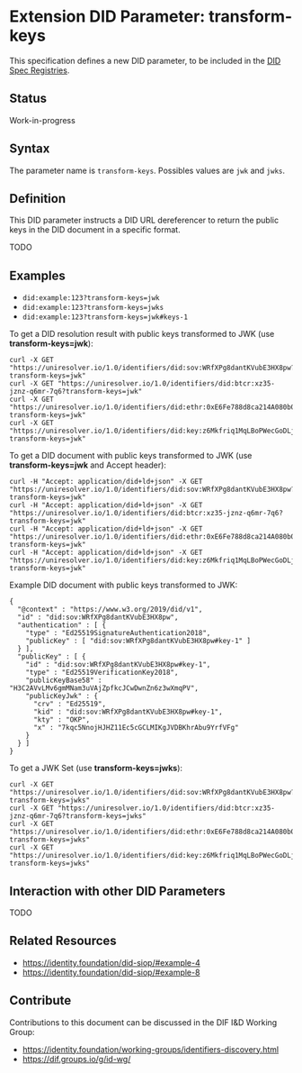 # Extension DID Parameter: transform-keys

This specification defines a new DID parameter, to be included in the [DID Spec Registries](https://w3c.github.io/did-spec-registries/).

## Status

Work-in-progress

## Syntax

The parameter name is `transform-keys`. Possibles values are `jwk` and `jwks`.

## Definition

This DID parameter instructs a DID URL dereferencer to return the public keys in the DID document in
a specific format.

TODO

## Examples

 * `did:example:123?transform-keys=jwk`
 * `did:example:123?transform-keys=jwks`
 * `did:example:123?transform-keys=jwk#keys-1`

To get a DID resolution result with public keys transformed to JWK (use **transform-keys=jwk**):

```
curl -X GET "https://uniresolver.io/1.0/identifiers/did:sov:WRfXPg8dantKVubE3HX8pw?transform-keys=jwk"
curl -X GET "https://uniresolver.io/1.0/identifiers/did:btcr:xz35-jznz-q6mr-7q6?transform-keys=jwk"
curl -X GET "https://uniresolver.io/1.0/identifiers/did:ethr:0xE6Fe788d8ca214A080b0f6aC7F48480b2AEfa9a6?transform-keys=jwk"
curl -X GET "https://uniresolver.io/1.0/identifiers/did:key:z6Mkfriq1MqLBoPWecGoDLjguo1sB9brj6wT3qZ5BxkKpuP6?transform-keys=jwk"
```

To get a DID document with public keys transformed to JWK (use **transform-keys=jwk** and Accept header):

```
curl -H "Accept: application/did+ld+json" -X GET "https://uniresolver.io/1.0/identifiers/did:sov:WRfXPg8dantKVubE3HX8pw?transform-keys=jwk"
curl -H "Accept: application/did+ld+json" -X GET "https://uniresolver.io/1.0/identifiers/did:btcr:xz35-jznz-q6mr-7q6?transform-keys=jwk"
curl -H "Accept: application/did+ld+json" -X GET "https://uniresolver.io/1.0/identifiers/did:ethr:0xE6Fe788d8ca214A080b0f6aC7F48480b2AEfa9a6?transform-keys=jwk"
curl -H "Accept: application/did+ld+json" -X GET "https://uniresolver.io/1.0/identifiers/did:key:z6Mkfriq1MqLBoPWecGoDLjguo1sB9brj6wT3qZ5BxkKpuP6?transform-keys=jwk"
```

Example DID document with public keys transformed to JWK:

```
{
  "@context" : "https://www.w3.org/2019/did/v1",
  "id" : "did:sov:WRfXPg8dantKVubE3HX8pw",
  "authentication" : [ {
    "type" : "Ed25519SignatureAuthentication2018",
    "publicKey" : [ "did:sov:WRfXPg8dantKVubE3HX8pw#key-1" ]
  } ],
  "publicKey" : [ {
    "id" : "did:sov:WRfXPg8dantKVubE3HX8pw#key-1",
    "type" : "Ed25519VerificationKey2018",
    "publicKeyBase58" : "H3C2AVvLMv6gmMNam3uVAjZpfkcJCwDwnZn6z3wXmqPV",
    "publicKeyJwk" : {
      "crv" : "Ed25519",
      "kid" : "did:sov:WRfXPg8dantKVubE3HX8pw#key-1",
      "kty" : "OKP",
      "x" : "7kqc5NnojHJHZ11Ec5cGCLMIKgJVDBKhrAbu9YrfVFg"
    }
  } ]
}
```

To get a JWK Set (use **transform-keys=jwks**):

```
curl -X GET "https://uniresolver.io/1.0/identifiers/did:sov:WRfXPg8dantKVubE3HX8pw?transform-keys=jwks"
curl -X GET "https://uniresolver.io/1.0/identifiers/did:btcr:xz35-jznz-q6mr-7q6?transform-keys=jwks"
curl -X GET "https://uniresolver.io/1.0/identifiers/did:ethr:0xE6Fe788d8ca214A080b0f6aC7F48480b2AEfa9a6?transform-keys=jwks"
curl -X GET "https://uniresolver.io/1.0/identifiers/did:key:z6Mkfriq1MqLBoPWecGoDLjguo1sB9brj6wT3qZ5BxkKpuP6?transform-keys=jwks"
```

## Interaction with other DID Parameters

TODO

## Related Resources

 * https://identity.foundation/did-siop/#example-4
 * https://identity.foundation/did-siop/#example-8

## Contribute

Contributions to this document can be discussed in the DIF I&D Working Group:

 * https://identity.foundation/working-groups/identifiers-discovery.html
 * https://dif.groups.io/g/id-wg/
